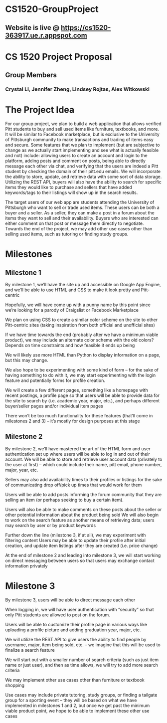 # CS1520-GroupProject

## Website is live @ https://cs1520-363917.ue.r.appspot.com

# CS 1520 Project Proposal 
## Group Members

### Crystal Li, Jennifer Zheng, Lindsey Rojtas, Alex Witkowski

# The Project Idea
For our group project, we plan to build a web application that allows verified Pitt students to buy and sell used items like furniture, textbooks, and more. It will be similar to Facebook marketplace, but is exclusive to the University of Pittsburgh community to make transactions and trading of items easy and secure. Some features that we plan to implement (but are subjective to change as we actually start implementing and see what is actually feasible and not) include: allowing users to create an account and login to the platform, adding posts and comment on posts, being able to directly message each other via chat, and verifying that the users are indeed a Pitt student by checking the domain of their pitt.edu emails. We will incorporate the ability to store, update, and retrieve data with some sort of data storage. Utilizing the REST API, buyers will also have the ability to search for specific items they would like to purchase and sellers that have added keywords/tags to their listings will show up in the search results. 

The target users of our web app are students attending the University of Pittsburgh who want to sell or trade used items. These users can be both a buyer and a seller. As a seller, they can make a post in a forum about the items they want to sell and their availability.  Buyers who are interested can either comment on that post or message them directly to negotiate. Towards the end of the project, we may add other use cases other than selling used items, such as tutoring or finding study groups. 

# Milestones
## Milestone 1

By milestone 1, we’ll have the site up and accessible on Google App Engine, and we’ll be able to use HTML and CSS to make it look pretty and Pitt-centric

Hopefully, we will have come up with a punny name by this point since we’re looking for a parody of Craigslist or Facebook Marketplace

We plan on using CSS to create a similar color scheme on the site to other Pitt-centric sites (taking inspiration from both official and unofficial sites)

If we have time towards the end (probably after we have a minimum viable product), we may include an alternate color scheme with the old colors? Depends on time constraints and how feasible it ends up being

We will likely use more HTML than Python to display information on a page, but this may change. 

We also hope to be experimenting with some kind of form – for the sake of having something to do with it, we may start experimenting with the login feature and potentially forms for profile creation. 

We will create a few different pages, something like a homepage with recent postings, a profile page so that users will be able to provide data for the site to search by (i.e. academic year, major, etc.), and perhaps different buyer/seller pages and/or individual item pages

There won’t be too much functionality for these features (that’ll come in milestones 2 and 3) – it’s mostly for design purposes at this stage

## Milestone 2
By milestone 2, we’ll have mastered the art of the HTML form and user authentication set up where users will be able to log in and out of their account. 
We will be able to store and retrieve user account data (privately to the user at first) –  which could include their name, pitt email, phone number, major, year, etc. 

Sellers may also add availability times to their profiles or listings for the sake of communicating drop off/pick up times that would work for them 

Users will be able to add posts informing the forum community that they are selling an item (or perhaps seeking to buy a certain item).

Users will also be able to make comments on these posts about the seller or other potential information about the product being sold 
We will also begin to work on the search feature as another means of retrieving data; users may search by user or by product keywords 

Further down the line (milestone 3, if at all), we may experiment with filtering content 
Users may be able to update their profile after initial creation, and update item listings after they are created (i.e. price change) 

At the end of milestone 2 and leading into milestone 3, we will start working on direct messaging between users so that users may exchange contact information privately

# Milestone 3
By milestone 3, users will be able to direct message each other

When logging in, we will have user authentication with “security” so that only Pitt students are allowed to post on the forum.

Users will be able to customize their profile page in various ways like uploading a profile picture and adding graduation year, major, etc. 

We will utilize the REST API to give users the ability to find people by username, major, item being sold, etc. – we imagine that this will be used to finalize a search feature

We will start out with a smaller number of search criteria (such as just item name or just user), and then as time allows, we will try to add more search criteria

We may implement other use cases other than furniture or textbook shopping

Use cases may include private tutoring, study groups, or finding a tailgate group for a sporting event – they will be based on what we have implemented in milestones 1 and 2, but once we get past the minimum viable product point, we hope to be able to implement these other use cases 
